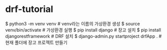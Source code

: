 # drf-tutorial

$ python3 -m venv venv # venv라는 이름의 가상환경 생성
$ source venv/bin/activate # 가상환경 실행
$ pip install django # 장고 설치
$ pip install djangorestframework # DRF 설치
$ django-admin.py startproject drfApp . # 현재 폴더에 장고 프로젝트 만들기
